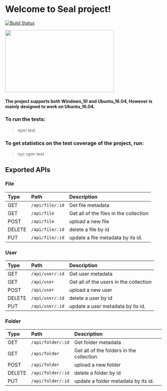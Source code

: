 # Welcome to Seal project! 
[![Build Status](http://jenkins-ci.centralus.cloudapp.azure.com/buildStatus/icon?job=meateam/seal/devops)](http://jenkins-ci.centralus.cloudapp.azure.com/job/meateam/job/seal/job/devops/)

<img src="http://getdrawings.com/image/cute-seal-drawing-52.png" width="350" height="200" />

#### The project supports both Windows_10 and Ubuntu_16.04, However is mainly designed to work on Ubuntu_16.04.
### To run the tests:
> npm test
### To get statistics on the test coverage of the project, run:
> nyc npm test

## Exported APIs

### File
|  Type    |       Path              |                                   Description                                   |
| :------- | :---------------------- | :------------------------------------------------------------------------------ |
| GET      | `/api/file/:id`         | Get file metadata                                                               |
| GET      | `/api/file`             | Get all of the files in the collection                                          |
| POST     | `/api/file`             | upload a new file                                                               |
| DELETE   | `/api/file/:id`         | delete a file by id                                                             |
| PUT      | `/api/file/:id`         | update a file metadata by its id.                                               |

### User
|  Type    |       Path              |                                   Description                                   |
| :------- | :---------------------- | :------------------------------------------------------------------------------ |
| GET      | `/api/user/:id`         | Get user metadata                                                               |
| GET      | `/api/user`             | Get all of the users in the collection                                          |
| POST     | `/api/user`             | upload a new user                                                               |
| DELETE   | `/api/user/:id`         | delete a user by id                                                             |
| PUT      | `/api/user/:id`         | update a user metadata by its id.                                               |

### Folder
|  Type    |       Path              |                                   Description                                   |
| :------- | :---------------------- | :------------------------------------------------------------------------------ |
| GET      | `/api/folder/:id`       | Get folder metadata                                                             |
| GET      | `/api/folder`           | Get all of the folders in the collection                                        |
| POST     | `/api/folder`           | upload a new folder                                                             |
| DELETE   | `/api/folder/:id`       | delete a folder by id                                                           |
| PUT      | `/api/folder/:id`       | update a folder metadata by its id.                                             |



